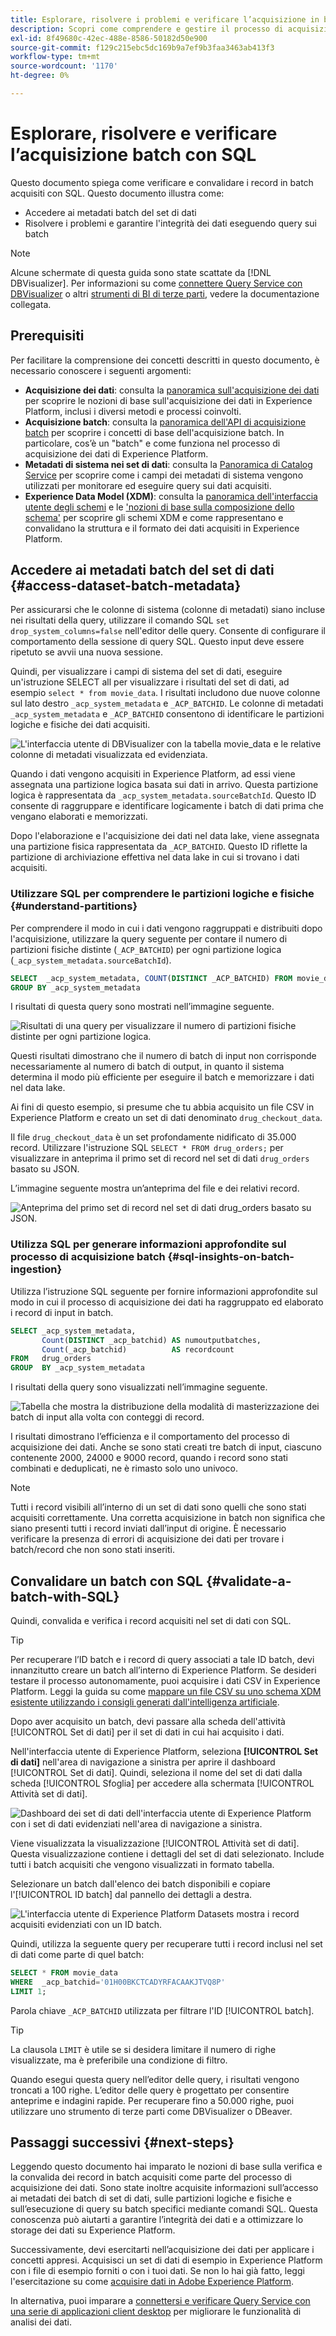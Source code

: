 ```yaml
---
title: Esplorare, risolvere i problemi e verificare l’acquisizione in batch con SQL
description: Scopri come comprendere e gestire il processo di acquisizione dei dati in Adobe Experience Platform. Questo documento include come verificare i batch ed eseguire query sui dati acquisiti.
exl-id: 8f49680c-42ec-488e-8586-50182d50e900
source-git-commit: f129c215ebc5dc169b9a7ef9b3faa3463ab413f3
workflow-type: tm+mt
source-wordcount: '1170'
ht-degree: 0%

---
```


# Esplorare, risolvere e verificare l’acquisizione batch con SQL

Questo documento spiega come verificare e convalidare i record in batch acquisiti con SQL. Questo documento illustra come:

- Accedere ai metadati batch del set di dati
- Risolvere i problemi e garantire l&#39;integrità dei dati eseguendo query sui batch

>[!NOTE]
>
>Alcune schermate di questa guida sono state scattate da [!DNL DBVisualizer]. Per informazioni su come [connettere Query Service con DBVisualizer](../clients/dbvisulaizer.md) o altri [strumenti di BI di terze parti](../clients/overview.md), vedere la documentazione collegata.

## Prerequisiti

Per facilitare la comprensione dei concetti descritti in questo documento, è necessario conoscere i seguenti argomenti:

- **Acquisizione dei dati**: consulta la [panoramica sull&#39;acquisizione dei dati](../../ingestion/home.md) per scoprire le nozioni di base sull&#39;acquisizione dei dati in Experience Platform, inclusi i diversi metodi e processi coinvolti.
- **Acquisizione batch**: consulta la [panoramica dell&#39;API di acquisizione batch](../../ingestion/batch-ingestion/overview.md) per scoprire i concetti di base dell&#39;acquisizione batch. In particolare, cos’è un &quot;batch&quot; e come funziona nel processo di acquisizione dei dati di Experience Platform.
- **Metadati di sistema nei set di dati**: consulta la [Panoramica di Catalog Service](../../catalog/home.md) per scoprire come i campi dei metadati di sistema vengono utilizzati per monitorare ed eseguire query sui dati acquisiti.
- **Experience Data Model (XDM)**: consulta la [panoramica dell&#39;interfaccia utente degli schemi](../../xdm/ui/overview.md) e le [&#39;nozioni di base sulla composizione dello schema&#39;](../../xdm/schema/composition.md) per scoprire gli schemi XDM e come rappresentano e convalidano la struttura e il formato dei dati acquisiti in Experience Platform.

## Accedere ai metadati batch del set di dati {#access-dataset-batch-metadata}

Per assicurarsi che le colonne di sistema (colonne di metadati) siano incluse nei risultati della query, utilizzare il comando SQL `set drop_system_columns=false` nell&#39;editor delle query. Consente di configurare il comportamento della sessione di query SQL. Questo input deve essere ripetuto se avvii una nuova sessione.

Quindi, per visualizzare i campi di sistema del set di dati, eseguire un&#39;istruzione SELECT all per visualizzare i risultati del set di dati, ad esempio `select * from movie_data`. I risultati includono due nuove colonne sul lato destro `_acp_system_metadata` e `_ACP_BATCHID`. Le colonne di metadati `_acp_system_metadata` e `_ACP_BATCHID` consentono di identificare le partizioni logiche e fisiche dei dati acquisiti.

![L&#39;interfaccia utente di DBVisualizer con la tabella movie_data e le relative colonne di metadati visualizzata ed evidenziata.](../images/use-cases/movie_data-table-with-metadata-columns.png)

Quando i dati vengono acquisiti in Experience Platform, ad essi viene assegnata una partizione logica basata sui dati in arrivo. Questa partizione logica è rappresentata da `_acp_system_metadata.sourceBatchId`. Questo ID consente di raggruppare e identificare logicamente i batch di dati prima che vengano elaborati e memorizzati.

Dopo l&#39;elaborazione e l&#39;acquisizione dei dati nel data lake, viene assegnata una partizione fisica rappresentata da `_ACP_BATCHID`. Questo ID riflette la partizione di archiviazione effettiva nel data lake in cui si trovano i dati acquisiti.

### Utilizzare SQL per comprendere le partizioni logiche e fisiche {#understand-partitions}

Per comprendere il modo in cui i dati vengono raggruppati e distribuiti dopo l&#39;acquisizione, utilizzare la query seguente per contare il numero di partizioni fisiche distinte (`_ACP_BATCHID`) per ogni partizione logica (`_acp_system_metadata.sourceBatchId`).

```SQL
SELECT  _acp_system_metadata, COUNT(DISTINCT _ACP_BATCHID) FROM movie_data
GROUP BY _acp_system_metadata
```

I risultati di questa query sono mostrati nell’immagine seguente.

![Risultati di una query per visualizzare il numero di partizioni fisiche distinte per ogni partizione logica.](../images/use-cases/logical-and-physical-partition-count.png)

Questi risultati dimostrano che il numero di batch di input non corrisponde necessariamente al numero di batch di output, in quanto il sistema determina il modo più efficiente per eseguire il batch e memorizzare i dati nel data lake.

Ai fini di questo esempio, si presume che tu abbia acquisito un file CSV in Experience Platform e creato un set di dati denominato `drug_checkout_data`.

Il file `drug_checkout_data` è un set profondamente nidificato di 35.000 record. Utilizzare l&#39;istruzione SQL `SELECT * FROM drug_orders;` per visualizzare in anteprima il primo set di record nel set di dati `drug_orders` basato su JSON.

L’immagine seguente mostra un’anteprima del file e dei relativi record.

![Anteprima del primo set di record nel set di dati drug_orders basato su JSON.](../images/use-cases/drug-orders-preview.png)

### Utilizza SQL per generare informazioni approfondite sul processo di acquisizione batch {#sql-insights-on-batch-ingestion}

Utilizza l’istruzione SQL seguente per fornire informazioni approfondite sul modo in cui il processo di acquisizione dei dati ha raggruppato ed elaborato i record di input in batch.

```sql
SELECT _acp_system_metadata,
       Count(DISTINCT _acp_batchid) AS numoutputbatches,
       Count(_acp_batchid)          AS recordcount
FROM   drug_orders
GROUP  BY _acp_system_metadata 
```

I risultati della query sono visualizzati nell’immagine seguente.

![Tabella che mostra la distribuzione della modalità di masterizzazione dei batch di input alla volta con conteggi di record.](../images/use-cases/distribution-of-input-batches.png)

I risultati dimostrano l’efficienza e il comportamento del processo di acquisizione dei dati. Anche se sono stati creati tre batch di input, ciascuno contenente 2000, 24000 e 9000 record, quando i record sono stati combinati e deduplicati, ne è rimasto solo uno univoco.

>[!NOTE]
>
>Tutti i record visibili all’interno di un set di dati sono quelli che sono stati acquisiti correttamente. Una corretta acquisizione in batch non significa che siano presenti tutti i record inviati dall’input di origine. È necessario verificare la presenza di errori di acquisizione dei dati per trovare i batch/record che non sono stati inseriti.

## Convalidare un batch con SQL {#validate-a-batch-with-SQL}

Quindi, convalida e verifica i record acquisiti nel set di dati con SQL.

>[!TIP]
>
>Per recuperare l’ID batch e i record di query associati a tale ID batch, devi innanzitutto creare un batch all’interno di Experience Platform. Se desideri testare il processo autonomamente, puoi acquisire i dati CSV in Experience Platform. Leggi la guida su come [mappare un file CSV su uno schema XDM esistente utilizzando i consigli generati dall&#39;intelligenza artificiale](../../ingestion/tutorials/map-csv/recommendations.md).

Dopo aver acquisito un batch, devi passare alla scheda dell&#39;attività [!UICONTROL Set di dati] per il set di dati in cui hai acquisito i dati.

Nell&#39;interfaccia utente di Experience Platform, seleziona **[!UICONTROL Set di dati]** nell&#39;area di navigazione a sinistra per aprire il dashboard [!UICONTROL Set di dati]. Quindi, seleziona il nome del set di dati dalla scheda [!UICONTROL Sfoglia] per accedere alla schermata [!UICONTROL Attività set di dati].

![Dashboard dei set di dati dell&#39;interfaccia utente di Experience Platform con i set di dati evidenziati nell&#39;area di navigazione a sinistra.](../images/use-cases/datasets-workspace.png)

Viene visualizzata la visualizzazione [!UICONTROL Attività set di dati]. Questa visualizzazione contiene i dettagli del set di dati selezionato. Include tutti i batch acquisiti che vengono visualizzati in formato tabella.

Selezionare un batch dall&#39;elenco dei batch disponibili e copiare l&#39;[!UICONTROL ID batch] dal pannello dei dettagli a destra.

![L&#39;interfaccia utente di Experience Platform Datasets mostra i record acquisiti evidenziati con un ID batch.](../images/use-cases/batch-id.png)

Quindi, utilizza la seguente query per recuperare tutti i record inclusi nel set di dati come parte di quel batch:

```sql
SELECT * FROM movie_data
WHERE  _acp_batchid='01H00BKCTCADYRFACAAKJTVQ8P' 
LIMIT 1;
```

Parola chiave `_ACP_BATCHID` utilizzata per filtrare l&#39;ID [!UICONTROL batch].

>[!TIP]
>
>La clausola `LIMIT` è utile se si desidera limitare il numero di righe visualizzate, ma è preferibile una condizione di filtro.

Quando esegui questa query nell’editor delle query, i risultati vengono troncati a 100 righe. L’editor delle query è progettato per consentire anteprime e indagini rapide. Per recuperare fino a 50.000 righe, puoi utilizzare uno strumento di terze parti come DBVisualizer o DBeaver.

## Passaggi successivi {#next-steps}

Leggendo questo documento hai imparato le nozioni di base sulla verifica e la convalida dei record in batch acquisiti come parte del processo di acquisizione dei dati. Sono state inoltre acquisite informazioni sull’accesso ai metadati dei batch di set di dati, sulle partizioni logiche e fisiche e sull’esecuzione di query su batch specifici mediante comandi SQL. Questa conoscenza può aiutarti a garantire l’integrità dei dati e a ottimizzare lo storage dei dati su Experience Platform.

Successivamente, devi esercitarti nell’acquisizione dei dati per applicare i concetti appresi. Acquisisci un set di dati di esempio in Experience Platform con i file di esempio forniti o con i tuoi dati. Se non lo hai già fatto, leggi l&#39;esercitazione su come [acquisire dati in Adobe Experience Platform](../../ingestion/tutorials/ingest-batch-data.md).

In alternativa, puoi imparare a [connettersi e verificare Query Service con una serie di applicazioni client desktop](../clients/overview.md) per migliorare le funzionalità di analisi dei dati.
